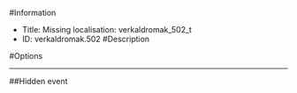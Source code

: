 #Information
 - Title: Missing localisation: verkaldromak_502_t
 - ID: verkaldromak.502
#Description

#Options

___
##Hidden event
